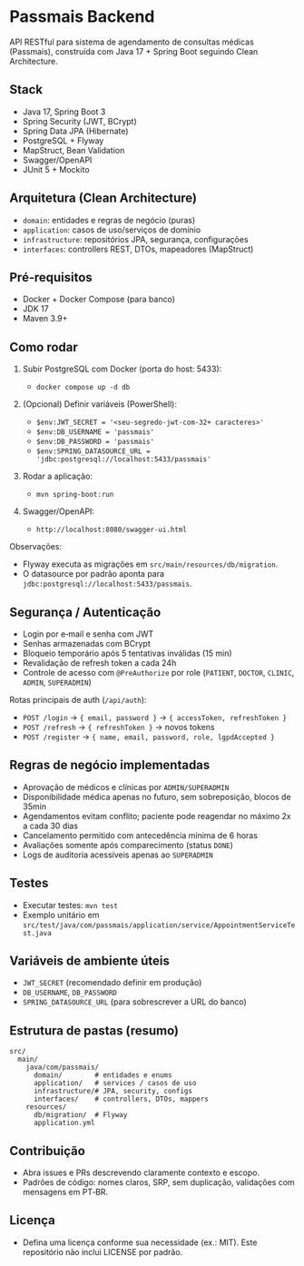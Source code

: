 # Passmais Backend

API RESTful para sistema de agendamento de consultas médicas (Passmais), construída com Java 17 + Spring Boot seguindo Clean Architecture.

## Stack
- Java 17, Spring Boot 3
- Spring Security (JWT, BCrypt)
- Spring Data JPA (Hibernate)
- PostgreSQL + Flyway
- MapStruct, Bean Validation
- Swagger/OpenAPI
- JUnit 5 + Mockito

## Arquitetura (Clean Architecture)
- `domain`: entidades e regras de negócio (puras)
- `application`: casos de uso/serviços de domínio
- `infrastructure`: repositórios JPA, segurança, configurações
- `interfaces`: controllers REST, DTOs, mapeadores (MapStruct)

## Pré‑requisitos
- Docker + Docker Compose (para banco)
- JDK 17
- Maven 3.9+

## Como rodar
1) Subir PostgreSQL com Docker (porta do host: 5433):
   - `docker compose up -d db`

2) (Opcional) Definir variáveis (PowerShell):
   - `$env:JWT_SECRET = '<seu-segredo-jwt-com-32+ caracteres>'`
   - `$env:DB_USERNAME = 'passmais'`
   - `$env:DB_PASSWORD = 'passmais'`
   - `$env:SPRING_DATASOURCE_URL = 'jdbc:postgresql://localhost:5433/passmais'`

3) Rodar a aplicação:
   - `mvn spring-boot:run`

4) Swagger/OpenAPI:
   - `http://localhost:8080/swagger-ui.html`

Observações:
- Flyway executa as migrações em `src/main/resources/db/migration`.
- O datasource por padrão aponta para `jdbc:postgresql://localhost:5433/passmais`.

## Segurança / Autenticação
- Login por e‑mail e senha com JWT
- Senhas armazenadas com BCrypt
- Bloqueio temporário após 5 tentativas inválidas (15 min)
- Revalidação de refresh token a cada 24h
- Controle de acesso com `@PreAuthorize` por role (`PATIENT`, `DOCTOR`, `CLINIC`, `ADMIN`, `SUPERADMIN`)

Rotas principais de auth (`/api/auth`):
- `POST /login` → `{ email, password }` → `{ accessToken, refreshToken }`
- `POST /refresh` → `{ refreshToken }` → novos tokens
- `POST /register` → `{ name, email, password, role, lgpdAccepted }`

## Regras de negócio implementadas
- Aprovação de médicos e clínicas por `ADMIN/SUPERADMIN`
- Disponibilidade médica apenas no futuro, sem sobreposição, blocos de 35min
- Agendamentos evitam conflito; paciente pode reagendar no máximo 2x a cada 30 dias
- Cancelamento permitido com antecedência mínima de 6 horas
- Avaliações somente após comparecimento (status `DONE`)
- Logs de auditoria acessíveis apenas ao `SUPERADMIN`

## Testes
- Executar testes: `mvn test`
- Exemplo unitário em `src/test/java/com/passmais/application/service/AppointmentServiceTest.java`

## Variáveis de ambiente úteis
- `JWT_SECRET` (recomendado definir em produção)
- `DB_USERNAME`, `DB_PASSWORD`
- `SPRING_DATASOURCE_URL` (para sobrescrever a URL do banco)

## Estrutura de pastas (resumo)
```
src/
  main/
    java/com/passmais/
      domain/        # entidades e enums
      application/   # services / casos de uso
      infrastructure/# JPA, security, configs
      interfaces/    # controllers, DTOs, mappers
    resources/
      db/migration/  # Flyway
      application.yml
```

## Contribuição
- Abra issues e PRs descrevendo claramente contexto e escopo.
- Padrões de código: nomes claros, SRP, sem duplicação, validações com mensagens em PT‑BR.

## Licença
- Defina uma licença conforme sua necessidade (ex.: MIT). Este repositório não inclui LICENSE por padrão.

